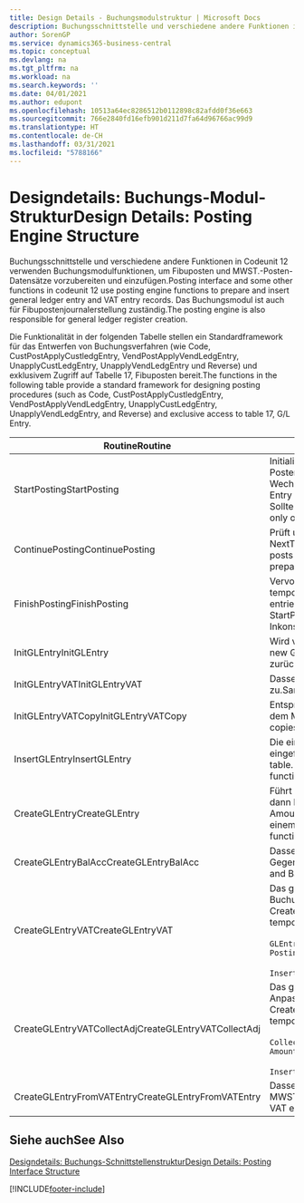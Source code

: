 ```yaml
---
title: Design Details - Buchungsmodulstruktur | Microsoft Docs
description: Buchungsschnittstelle und verschiedene andere Funktionen in Codeunit 12 verwenden Buchungsmodulfunktionen, um Fibuposten und MWST.-Posten-Datensätze vorzubereiten und einzufügen. Das Buchungsmodul ist auch für Fibupostenjournalerstellung zuständig.
author: SorenGP
ms.service: dynamics365-business-central
ms.topic: conceptual
ms.devlang: na
ms.tgt_pltfrm: na
ms.workload: na
ms.search.keywords: ''
ms.date: 04/01/2021
ms.author: edupont
ms.openlocfilehash: 10513a64ec8286512b0112898c82afdd0f36e663
ms.sourcegitcommit: 766e2840fd16efb901d211d7fa64d96766ac99d9
ms.translationtype: HT
ms.contentlocale: de-CH
ms.lasthandoff: 03/31/2021
ms.locfileid: "5788166"
---
```

# <a name="design-details-posting-engine-structure"></a><span data-ttu-id="6ab45-104">Designdetails: Buchungs-Modul-Struktur</span><span class="sxs-lookup"><span data-stu-id="6ab45-104">Design Details: Posting Engine Structure</span></span>
<span data-ttu-id="6ab45-105">Buchungsschnittstelle und verschiedene andere Funktionen in Codeunit 12 verwenden Buchungsmodulfunktionen, um Fibuposten und MWST.-Posten-Datensätze vorzubereiten und einzufügen.</span><span class="sxs-lookup"><span data-stu-id="6ab45-105">Posting interface and some other functions in codeunit 12 use posting engine functions to prepare and insert general ledger entry and VAT entry records.</span></span> <span data-ttu-id="6ab45-106">Das Buchungsmodul ist auch für Fibupostenjournalerstellung zuständig.</span><span class="sxs-lookup"><span data-stu-id="6ab45-106">The posting engine is also responsible for general ledger register creation.</span></span>  
  
 <span data-ttu-id="6ab45-107">Die Funktionalität in der folgenden Tabelle stellen ein Standardframework für das Entwerfen von Buchungsverfahren (wie Code, CustPostApplyCustledgEntry, VendPostApplyVendLedgEntry, UnapplyCustLedgEntry, UnapplyVendLedgEntry und Reverse) und exklusivem Zugriff auf Tabelle 17, Fibuposten bereit.</span><span class="sxs-lookup"><span data-stu-id="6ab45-107">The functions in the following table provide a standard framework for designing posting procedures (such as Code, CustPostApplyCustledgEntry, VendPostApplyVendLedgEntry, UnapplyCustLedgEntry, UnapplyVendLedgEntry, and Reverse) and exclusive access to table 17, G/L Entry.</span></span>  
  
|<span data-ttu-id="6ab45-108">Routine</span><span class="sxs-lookup"><span data-stu-id="6ab45-108">Routine</span></span>|<span data-ttu-id="6ab45-109">Description</span><span class="sxs-lookup"><span data-stu-id="6ab45-109">Description</span></span>|  
|-------------|---------------------------------------|  
|<span data-ttu-id="6ab45-110">StartPosting</span><span class="sxs-lookup"><span data-stu-id="6ab45-110">StartPosting</span></span>|<span data-ttu-id="6ab45-111">Initialisiert Buchungspuffer TempGLEntryBuf, sperrt Fibuposten- und MWST.-Posten-Tabellen und initialisiert Buchhaltungsperiode, Fibupostenjournal und Wechselkurs.</span><span class="sxs-lookup"><span data-stu-id="6ab45-111">Initializes posting buffer TempGLEntryBuf, locks G/L Entry and VAT Entry tables, and initializes Accounting Period, G/L Register, and Exchange Rate.</span></span> <span data-ttu-id="6ab45-112">Sollte nur einmal aufgerufen werden, dann ist NextEntryNo 0.</span><span class="sxs-lookup"><span data-stu-id="6ab45-112">Should be called only once, then NextEntryNo is 0.</span></span>|  
|<span data-ttu-id="6ab45-113">ContinuePosting</span><span class="sxs-lookup"><span data-stu-id="6ab45-113">ContinuePosting</span></span>|<span data-ttu-id="6ab45-114">Prüft und bucht nicht vereinnahmte MWST. für vorheriges Transaktioninkrement NextTransactionNo und bereitet das Buchen der nächsten Zeile vor.</span><span class="sxs-lookup"><span data-stu-id="6ab45-114">Checks and posts unrealized VAT for previous transaction increment NextTransactionNo and prepares post of next line.</span></span>|  
|<span data-ttu-id="6ab45-115">FinishPosting</span><span class="sxs-lookup"><span data-stu-id="6ab45-115">FinishPosting</span></span>|<span data-ttu-id="6ab45-116">Vervollständigt die Buchung durch das Einfügen von Fibuposten vom temporären Puffer in Datenbanktabelle.</span><span class="sxs-lookup"><span data-stu-id="6ab45-116">Completes posting by inserting G/L entries from temporary buffer into database table.</span></span> <span data-ttu-id="6ab45-117">Immer zusammen mit StartPosting verwendet.</span><span class="sxs-lookup"><span data-stu-id="6ab45-117">Always used together with StartPosting.</span></span> <span data-ttu-id="6ab45-118">Prüft auf Inkonsistenzen.</span><span class="sxs-lookup"><span data-stu-id="6ab45-118">Checks for inconsistencies.</span></span>|  
|<span data-ttu-id="6ab45-119">InitGLEntry</span><span class="sxs-lookup"><span data-stu-id="6ab45-119">InitGLEntry</span></span>|<span data-ttu-id="6ab45-120">Wird verwendet, um die neuen Fibuposten für Gen initialisieren.</span><span class="sxs-lookup"><span data-stu-id="6ab45-120">Used to initialize new G/L entry for Gen.</span></span> <span data-ttu-id="6ab45-121">Buch.-Blattzeile.</span><span class="sxs-lookup"><span data-stu-id="6ab45-121">Jnl Line.</span></span> <span data-ttu-id="6ab45-122">Gibt GLEntry als Parameter zurück.</span><span class="sxs-lookup"><span data-stu-id="6ab45-122">Returns GLEntry as parameter.</span></span>|  
|<span data-ttu-id="6ab45-123">InitGLEntryVAT</span><span class="sxs-lookup"><span data-stu-id="6ab45-123">InitGLEntryVAT</span></span>|<span data-ttu-id="6ab45-124">Dasselbe wie InitGLEntry, weist jedoch auch Gegenkontonr. und SummarizeVAT zu.</span><span class="sxs-lookup"><span data-stu-id="6ab45-124">Same as InitGLEntry, but also assigns Bal. Account No. and SummarizeVAT.</span></span>|  
|<span data-ttu-id="6ab45-125">InitGLEntryVATCopy</span><span class="sxs-lookup"><span data-stu-id="6ab45-125">InitGLEntryVATCopy</span></span>|<span data-ttu-id="6ab45-126">Entsprechend InitGLEntryVAT, aber kopiert auch Buchungsgruppendaten aus dem MWST.-Posten vor SummarizeVAT.</span><span class="sxs-lookup"><span data-stu-id="6ab45-126">Similar to InitGLEntryVAT, but also copies posting groups data from VAT Entry before SummarizeVAT.</span></span>|  
|<span data-ttu-id="6ab45-127">InsertGLEntry</span><span class="sxs-lookup"><span data-stu-id="6ab45-127">InsertGLEntry</span></span>|<span data-ttu-id="6ab45-128">Die einzige Funktion, die Fibuposten in globale TempGLEntryBuf-Tabelle eingefügt.</span><span class="sxs-lookup"><span data-stu-id="6ab45-128">The only function that inserts G/L entry into global TempGLEntryBuf table.</span></span> <span data-ttu-id="6ab45-129">Verwenden Sie immer diese Funktion für Einfügung.</span><span class="sxs-lookup"><span data-stu-id="6ab45-129">Always use this function for insert.</span></span>|  
|<span data-ttu-id="6ab45-130">CreateGLEntry</span><span class="sxs-lookup"><span data-stu-id="6ab45-130">CreateGLEntry</span></span>|<span data-ttu-id="6ab45-131">Führt ein InitGLEntry aus, weist zusätzlichen Währungs-Betrag zu und führt dann InsertGLEntry aus.</span><span class="sxs-lookup"><span data-stu-id="6ab45-131">Performs an InitGLEntry, assigns Additional Currency Amount, and then performs InsertGLEntry.</span></span> <span data-ttu-id="6ab45-132">Ersetzt mehrere Codezeilen mit einem einzigen Funktionsaufruf.</span><span class="sxs-lookup"><span data-stu-id="6ab45-132">Replaces several lines of code with a single function call.</span></span>|  
|<span data-ttu-id="6ab45-133">CreateGLEntryBalAcc</span><span class="sxs-lookup"><span data-stu-id="6ab45-133">CreateGLEntryBalAcc</span></span>|<span data-ttu-id="6ab45-134">Dasselbe wie CreateGLEntry, weist jedoch auch Gegenkontoart und Gegenkontonr. zu.</span><span class="sxs-lookup"><span data-stu-id="6ab45-134">Same as CreateGLEntry, but also assigns Bal. Account Type and Bal. Account No.</span></span>|  
|<span data-ttu-id="6ab45-135">CreateGLEntryVAT</span><span class="sxs-lookup"><span data-stu-id="6ab45-135">CreateGLEntryVAT</span></span>|<span data-ttu-id="6ab45-136">Das gleiche wie CreateGLEntry, aber mit zusätzlicher Verarbeitung für Buchungsgruppen und Speicherung im temporären MWST.-Puffer:</span><span class="sxs-lookup"><span data-stu-id="6ab45-136">Same as CreateGLEntry, but with additional processing for posting groups and saving to temporary VAT buffer:</span></span><br /><br /> `GLEntry.CopyPostingGroupsFromDtldCVBuf(DtldCVLedgEntryBuf,GenJnlLine."Gen. Posting Type");`<br /><br /> `InsertVATEntriesFromTemp(DtldCVLedgEntryBuf,GLEntry);`|  
|<span data-ttu-id="6ab45-137">CreateGLEntryVATCollectAdj</span><span class="sxs-lookup"><span data-stu-id="6ab45-137">CreateGLEntryVATCollectAdj</span></span>|<span data-ttu-id="6ab45-138">Das gleiche wie CreateGLEntry, aber mit zusätzlicher Sammlung von Anpassungen und Speicherung im temporären MWST.-Puffer:</span><span class="sxs-lookup"><span data-stu-id="6ab45-138">Same as CreateGLEntry, but with additional collection of adjustments and saving to temporary VAT buffer:</span></span><br /><br /> `CollectAdjustment(AdjAmount,GLEntry.Amount,GLEntry."Additional-Currency Amount",OriginalDateSet);`<br /><br /> `InsertVATEntriesFromTemp(DtldCVLedgEntryBuf,GLEntry);`|  
|<span data-ttu-id="6ab45-139">CreateGLEntryFromVATEntry</span><span class="sxs-lookup"><span data-stu-id="6ab45-139">CreateGLEntryFromVATEntry</span></span>|<span data-ttu-id="6ab45-140">Dasselbe wie CreateGLEntry, kopiert jedoch auch Buchungsgruppen von MWST.-Posten.</span><span class="sxs-lookup"><span data-stu-id="6ab45-140">Same as CreateGLEntry, but also copies posting groups from VAT entry.</span></span>|  
  
## <a name="see-also"></a><span data-ttu-id="6ab45-141">Siehe auch</span><span class="sxs-lookup"><span data-stu-id="6ab45-141">See Also</span></span>  
 [<span data-ttu-id="6ab45-142">Designdetails: Buchungs-Schnittstellenstruktur</span><span class="sxs-lookup"><span data-stu-id="6ab45-142">Design Details: Posting Interface Structure</span></span>](design-details-posting-interface-structure.md)

[!INCLUDE[footer-include](includes/footer-banner.md)]